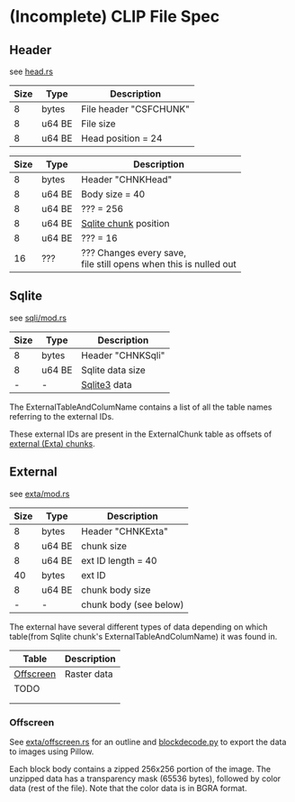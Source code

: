 # (Incomplete) CLIP File Spec

## Header

see [head.rs](src/chunks/head.rs)

| Size | Type   | Description            |
|------|--------|------------------------|
| 8    | bytes  | File header "CSFCHUNK" |
| 8    | u64 BE | File size              |
| 8    | u64 BE | Head position = 24     |

| Size | Type   | Description                                                           |
|------|--------|-----------------------------------------------------------------------|
| 8    | bytes  | Header "CHNKHead"                                                     |
| 8    | u64 BE | Body size = 40                                                        |
| 8    | u64 BE | ??? = 256                                                             |
| 8    | u64 BE | [Sqlite chunk](#Sqlite-Chunk) position                                |
| 8    | u64 BE | ??? = 16                                                              |
| 16   | ???    | ??? Changes every save, <br/>file still opens when this is nulled out |

## Sqlite

see [sqli/mod.rs](src/chunks/sqli/mod.rs)

| Size | Type   | Description                             |
|------|--------|-----------------------------------------|
| 8    | bytes  | Header "CHNKSqli"                       |
| 8    | u64 BE | Sqlite data size                        |
| -    | -      | [Sqlite3](https://www.sqlite.org/) data |

The ExternalTableAndColumName contains a list of all the table names referring to the external IDs.

These external IDs are present in the ExternalChunk table as offsets of [external (Exta) chunks](#External-Chunk).

## External

see [exta/mod.rs](src/chunks/exta/mod.rs)

| Size | Type   | Description            |
|------|--------|------------------------|
| 8    | bytes  | Header "CHNKExta"      |
| 8    | u64 BE | chunk size             |
| 8    | u64 BE | ext ID length = 40     |
| 40   | bytes  | ext ID                 |
| 8    | u64 BE | chunk body size        |
| -    | -      | chunk body (see below) |

The external have several different types of data 
depending on which table(from Sqlite chunk's ExternalTableAndColumName) it was found in.

| Table                        | Description |
|------------------------------|-------------|
| [Offscreen](#Exta-Offscreen) | Raster data | 
| TODO                         |             |
|                              |             | 
|                              |             |

### Offscreen

See [exta/offscreen.rs](src/chunks/exta/offscreen.rs) for an outline
and [blockdecode.py](scripts/blockdecode.py) to export the data to images using Pillow.

Each block body contains a zipped 256x256 portion of the image. 
The unzipped data has a transparency mask (65536 bytes), followed by color data (rest of the file).
Note that the color data is in BGRA format.  
